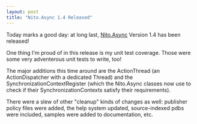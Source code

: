 ```yaml
---
layout: post
title: "Nito.Async 1.4 Released"
---
```

Today marks a good day: at long last, [Nito.Async](http://www.codeplex.com/NitoAsync) Version 1.4 has been released!

One thing I'm proud of in this release is my unit test coverage. Those were some very adventerous unit tests to write, too!

The major additions this time around are the ActionThread (an ActionDispatcher with a dedicated Thread) and the SynchronizationContextRegister (which the Nito.Async classes now use to check if their SynchronizationContexts satisfy their requirements).

There were a slew of other "cleanup" kinds of changes as well: publisher policy files were added, the help system updated, source-indexed pdbs were included, samples were added to documentation, etc.

